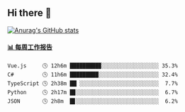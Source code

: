 ## Hi there 👋

[![Anurag's GitHub stats](https://github-readme-stats-orilights.vercel.app/api?username=orilights)](https://github.com/anuraghazra/github-readme-stats)

<!--
**OriLight152/OriLight152** is a ✨ _special_ ✨ repository because its `README.md` (this file) appears on your GitHub profile.

Here are some ideas to get you started:

- 🔭 I’m currently working on ...
- 🌱 I’m currently learning ...
- 👯 I’m looking to collaborate on ...
- 🤔 I’m looking for help with ...
- 💬 Ask me about ...
- 📫 How to reach me: ...
- 😄 Pronouns: ...
- ⚡ Fun fact: ...
-->

<!-- waka-box start -->
#### <a href="https://gist.github.com/92c8d5b388768c10efcba86e82b7c4fb" target="_blank">📊 每周工作报告</a>
```text
Vue.js     🕓 12h6m █████████▉░░░░░░░░░░░░░░░░░░ 35.3%
C#         🕓 11h6m █████████░░░░░░░░░░░░░░░░░░░ 32.4%
TypeScript 🕓 2h38m ██▏░░░░░░░░░░░░░░░░░░░░░░░░░  7.7%
Python     🕓 2h17m █▊░░░░░░░░░░░░░░░░░░░░░░░░░░  6.7%
JSON       🕓 2h8m  █▋░░░░░░░░░░░░░░░░░░░░░░░░░░  6.2%
```
<!-- Powered by https://github.com/journey-ad/waka-box-go . -->
<!-- waka-box end -->
